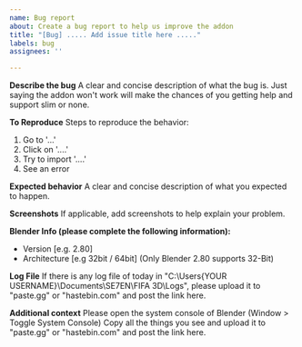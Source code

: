 ```yaml
---
name: Bug report
about: Create a bug report to help us improve the addon
title: "[Bug] ..... Add issue title here ....."
labels: bug
assignees: ''

---
```


**Describe the bug**
A clear and concise description of what the bug is. Just saying the addon won't work will make the chances of you getting help and support slim or none. 

**To Reproduce**
Steps to reproduce the behavior:
1. Go to '...'
2. Click on '....'
3. Try to import '....'
4. See an error

**Expected behavior**
A clear and concise description of what you expected to happen.

**Screenshots**
If applicable, add screenshots to help explain your problem.

**Blender Info (please complete the following information):**
 - Version [e.g. 2.80]
 - Architecture [e.g 32bit / 64bit] (Only Blender 2.80 supports 32-Bit) 

**Log File**
If there is any log file of today in "C:\Users\{YOUR USERNAME}\Documents\SE7EN\FIFA 3D\Logs", please upload it to "paste.gg" or "hastebin.com" and post the link here.

**Additional context**
Please open the system console of Blender (Window > Toggle System Console)
Copy all the things you see and upload it to "paste.gg" or "hastebin.com" and post the link here.
